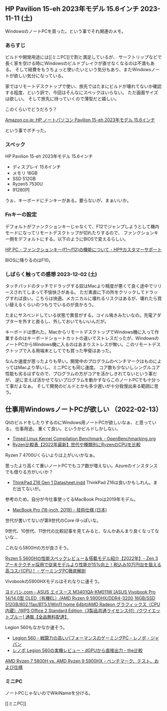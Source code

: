 ## HP Pavilion 15-eh 2023年モデル 15.6インチ 2023-11-11 (土)

WindowsのノートPCを買った。という事でそれ関連のメモ。

### あらすじ

ビルドや開発用途には[[ミニPC]]で割と満足しているが、
サーフトリップなどで長く家を空ける時にWindowsのビルドブレイクが直せなくなるのは不満もある。
そして経費をもうちょっと使いたいという気分もあり、またWindowsノートが欲しい気分になっている。

家ではリモートデスクトップで使い、旅先ではたまにビルドが壊れてないか確認する程度、という訳で、今回はそんなにスペックはいらない。
ただ画面サイズは欲しい。
そして旅先に持っていくので薄型だと嬉しい。

このくらいでどうだろう？

[Amazon.co.jp: HP ノートパソコン Pavilion 15-eh 2023年モデル 15.6インチ](https://www.amazon.co.jp/dp/B0C3CC5DB8?ref=emc_p_m_5_i_atc&th=1)

という事でポチった。

### スペック

HP Pavilion 15-eh 2023年モデル 15.6インチ

- ディスプレイ 15.6インチ
- メモリ 16GB
- SSD 512GB
- Ryzen5 7530U
- 91280円

うぉ、キーボードにテンキーがある。要らないが、まぁいいか。

### Fnキーの設定

デフォルトがファンクションキーじゃなくて、F12でジャンプしようとして機内モードになってリモートデスクトップが切れたりするので、
ファンクションキー側をデフォルトにする。以下のようにBIOSで変えるらしい。

[HP PC - ファンクションキー(f1～f12)の機能について - HP®カスタマーサポート](https://support.hp.com/jp-ja/document/c02498652)

BIOSに降りるのはF10。

### しばらく触っての感想 2023-12-02 (土)

タッチパッドのタッチでドラッグする奴はMacより精度が悪くて良く途中でリリースされてしまって不愉快さがある。
ただ素直に下の所をクリックしてドラッグすれば良い。こちらは快適。メカニカルに壊れるリスクはあるが、壊れたら買い替えるくらいのつもりでいるのが良かろう。

たまにサスペンドしている状態で異音がする。コイル鳴きみたいなの。充電アダプターを外すと直るし、外しておいてもいいんだが。

キーボードは慣れた。MacからリモートデスクトップでWindows機に入って作業するのはキーボードショートカットの違いでストレスだったが、WindowsのノートPCからWindows機に入るのはあまりストレスが無い。このリモートデスクトップで入る用端末としてでも買った甲斐はあった。

なんか速度が思ったよりも早い。開発中のプログラムのベンチマークはものによってはMacより早いし、ミニPCとも同じ速度。
コア数も少ないしシングルコア性能も劣るはずなので、プログラムの方がコアを活かしきれてないという事だが、
逆に言えば活かせてないプログラムを動かすならこのノートPCでも十分って事だよなぁ。
そして開発のビルドとかも多少遅いが十分我慢出来る範囲に思う。

## 仕事用WindowsノートPCが欲しい （2022-02-13）

QtのビルドをしたりするのにWindows用ノートPCが欲しいなぁ、と思っている。
仕事用途。
重くて良い。というかビルドしかしない。

- [Timed Linux Kernel Compilation Benchmark - OpenBenchmarking.org](https://openbenchmarking.org/test/pts/build-linux-kernel-1.13.0)
- [Ryzen比較表【2022年最新】世代や種類別にRyzenのCPUを比較](https://pcrecommend.com/cpu/ryzen/)

Ryzen 7 4700Uくらいよりは上がいいかなぁ。

思ったより高くて重いノートPCでもコア数が増えない。Azureのインスタンスでも借りる方がいいか？

- [ThinkPad Z16 Gen 1 Datasheet.indd](https://news.lenovo.com/wp-content/uploads/2022/01/ThinkPad-Z16-Gen-1-Datasheet.pdf) ThinkPad Z16は良いかもしれん。まだ出てないが。

参考のため。自分が今仕事使ってるMacBook Proは2019年モデル。

- [MacBook Pro (16-inch, 2019) - 技術仕様 (日本)](https://support.apple.com/kb/SP809?locale=ja_JP)

世代が書いてないが第9世代のCore i9っぽいな。

9世代、10世代、11世代の比較記事を見てみると、なんかあんまり良くなってないな…

これなら5800Hの方が良さそう。

[Ryzen 5 5600Hの性能スペックレビュー＆搭載モデル紹介【2022年】- Zen 3アーキテクチャ採用で従来モデルより性能が15%向上！税込み10万円台を狙える高コスパCPU！ - ゲーミングPC徹底解剖](https://gamingpcs.jp/hikaku/hikaku_cpu/ryzen-5-5600h/)

Vivobookの5900HXモデルはそれなりに速そう。

[ヨドバシ.com - ASUS エイスース M3401QA-KM011W [ASUS Vivobook Pro 14/14.0型 OLED（有機EL）/AMD Ryzen 9 5900HX/DDR4-3200 16GB/SSD 512GB/802.11ax/BT5.1/Win11 home 64bit/AMD Radeon グラフィックス（CPU内蔵）/WPS Office 2 Standard Edition（3製品共通ライセンス付）/クワイエットブルー] 通販【全品無料配達】](https://www.yodobashi.com/product/100000001006781210/)

Legion 560もなかなか速そう。
- [Legion 560 - 戦闘力の高いパフォーマンスのゲーミングPC - レノボ・ジャパン](https://www.lenovo.com/jp/ja/notebooks/legion-laptops/legion-5-series/Legion-5-15ACH6H/p/82JW00D4JP)
- [レノボ Legion 560の実機レビュー - dGPUから直接出力 - the比較](https://thehikaku.net/pc/lenovo/21Legion-560.html)

[AMD Ryzen 7 5800H vs. AMD Ryzen 9 5900HX - ベンチマーク、テスト、および仕様](https://www.cpu-monkey.com/ja/compare_cpu-amd_ryzen_7_5800h-vs-amd_ryzen_9_5900hx)

### ミニPC

ノートPCじゃないのでWikiNameを分ける。

[[ミニPC]]